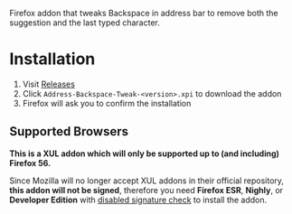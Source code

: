 Firefox addon that tweaks Backspace in address bar to remove both the suggestion and the last typed character.

# Installation

1. Visit [Releases](https://github.com/chylex/Address-Backspace-Tweak/releases)
2. Click `Address-Backspace-Tweak-<version>.xpi` to download the addon
3. Firefox will ask you to confirm the installation

## Supported Browsers

**This is a XUL addon which will only be supported up to (and including) Firefox 56.**

Since Mozilla will no longer accept XUL addons in their official repository, **this addon will not be signed**, therefore you need **Firefox ESR**, **Nighly**, or **Developer Edition** with [disabled signature check](https://support.mozilla.org/en-US/kb/add-on-signing-in-firefox#w_what-are-my-options-if-i-want-to-use-an-unsigned-add-on-advanced-users) to install the addon.
